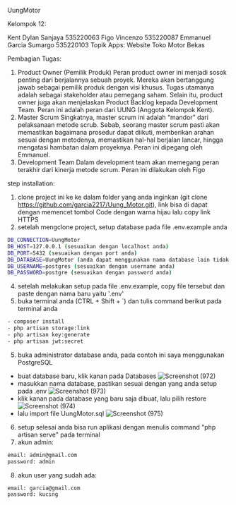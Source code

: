 UungMotor

Kelompok 12:

Kent Dylan Sanjaya 535220063
Figo Vincenzo 535220087
Emmanuel Garcia Sumargo 535220103
Topik Apps: Website Toko Motor Bekas

Pembagian Tugas:
1. Product Owner (Pemilik Produk)
Peran product owner ini menjadi sosok penting dari berjalannya sebuah proyek. 
Mereka akan bertanggung jawab sebagai pemilik produk dengan visi khusus. 
Tugas utamanya adalah sebagai stakeholder atau pemegang saham. Selain itu, 
product owner juga akan menjelaskan Product Backlog kepada Development 
Team. Peran ini adalah peran dari UUNG (Anggota Kelompok Kent).
2. Master Scrum
Singkatnya, master scrum ini adalah “mandor” dari pelaksanaan metode scrub. 
Sebab, seorang master scrum pasti akan memastikan bagaimana prosedur dapat 
diikuti, memberikan arahan sesuai dengan metodenya, memastikan hal-hal 
berjalan lancar, hingga mengatasi hambatan dalam proyeknya. Peran ini dipegang 
oleh Emmanuel.
3. Development Team
Dalam development team akan memegang peran terakhir dari kinerja metode 
scrum. Peran ini dilakukan oleh Figo

step installation:
1. clone project ini ke ke dalam folder yang anda inginkan (git clone https://github.com/garcia2217/Uung_Motor.git), link bisa di dapat dengan memencet tombol Code dengan warna hijau lalu copy link HTTPS
2. setelah mengclone project, setup database pada file .env.example anda
```bash
DB_CONNECTION=UungMotor
DB_HOST=127.0.0.1 (sesuaikan dengan localhost anda)
DB_PORT=5432 (sesuaikan dengan port anda)
DB_DATABASE=UungMotor (anda dapat menggunakan nama database lain tidak harus UungMotor, namun pastikan file UungMotor.sql yang anda restore ada pada database tersebut.
DB_USERNAME=postgres (sesuaikan dengan username anda)
DB_PASSWORD=postgre (sesuaikan dengan password anda)
```
4. setelah melakukan setup pada file .env.example, copy file tersebut dan paste dengan nama baru yaitu '.env'
5. buka terminal anda (CTRL + Shift + `) dan tulis command berikut pada terminal anda
``` bash
- composer install
- php artisan storage:link
- php artisan key:generate
- php artisan jwt:secret
```
5. buka administrator database anda, pada contoh ini saya menggunakan PostgreSQL
- buat database baru, klik kanan pada Databases
![Screenshot (972)](https://github.com/garcia2217/Uung_Motor/assets/118705093/35330e54-fb2b-4731-b73e-b6a26f910f5a)
- masukkan nama database, pastikan sesuai dengan yang anda setup pada .env
![Screenshot (973)](https://github.com/garcia2217/Uung_Motor/assets/118705093/deb42803-fac2-454f-8c4c-dd8b116ceff2)
- klik kanan pada database yang baru saja dibuat, lalu pilih restore
![Screenshot (974)](https://github.com/garcia2217/Uung_Motor/assets/118705093/99bbdf0a-968b-4b94-a98d-5dcd55922718)
- lalu import file UungMotor.sql
![Screenshot (975)](https://github.com/garcia2217/Uung_Motor/assets/118705093/e80e70b5-d16d-4140-8f4b-7bb2d11c47d2)
6. setup selesai anda bisa run aplikasi dengan menulis command "php artisan serve" pada terminal
7. akun admin:
``` bash
email: admin@gmail.com
password: admin
```
8. akun user yang sudah ada:
``` bash
email: garcia@gmail.com
password: kucing
```

